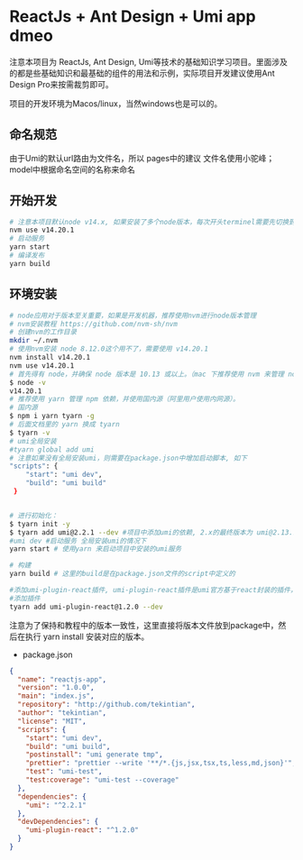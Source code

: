 # ReactJs + Ant Design + Umi app dmeo

注意本项目为 ReactJs, Ant Design, Umi等技术的基础知识学习项目。里面涉及的都是些基础知识和最基础的组件的用法和示例，实际项目开发建议使用Ant Design Pro来按需裁剪即可。

项目的开发环境为Macos/linux，当然windows也是可以的。

## 命名规范

由于Umi的默认url路由为文件名，所以 pages中的建议 文件名使用小驼峰； model中根据命名空间的名称来命名


## 开始开发
~~~sh
# 注意本项目默认node v14.x, 如果安装了多个node版本，每次开头terminel需要先切换到这个版本在开始
nvm use v14.20.1
# 启动服务
yarn start
# 编译发布
yarn build
~~~


## 环境安装
~~~sh
# node应用对于版本至关重要，如果是开发机器，推荐使用nvm进行node版本管理
# nvm安装教程 https://github.com/nvm-sh/nvm
# 创建nvm的工作目录
mkdir ~/.nvm
# 使用nvm安装 node 8.12.0这个用不了，需要使用 v14.20.1
nvm install v14.20.1
nvm use v14.20.1
# 首先得有 node，并确保 node 版本是 10.13 或以上。（mac 下推荐使用 nvm 来管理 node 版本）
$ node -v
v14.20.1
# 推荐使用 yarn 管理 npm 依赖，并使用国内源（阿里用户使用内网源）。
# 国内源
$ npm i yarn tyarn -g
# 后面文档里的 yarn 换成 tyarn
$ tyarn -v
# umi全局安装
#tyarn global add umi
# 注意如果没有全局安装umi，则需要在package.json中增加启动脚本, 如下
"scripts": {
    "start": "umi dev",
    "build": "umi build"
 }


# 进行初始化：
$ tyarn init -y
$ tyarn add umi@2.2.1 --dev #项目中添加umi的依赖, 2.x的最终版本为 umi@2.13.17
#umi dev #启动服务 全局安装umi的情况下
yarn start # 使用yarn 来启动项目中安装的umi服务

# 构建
yarn build # 这里的build是在package.json文件的script中定义的
~~~

~~~sh
#添加umi-plugin-react插件, umi-plugin-react插件是umi官方基于react封装的插件，包含了13个常用的进阶功能。
#添加插件
tyarn add umi-plugin-react@1.2.0 --dev
~~~


注意为了保持和教程中的版本一致性，这里直接将版本文件放到package中，然后在执行 yarn install 安装对应的版本。
- package.json
~~~json
{
  "name": "reactjs-app",
  "version": "1.0.0",
  "main": "index.js",
  "repository": "http://github.com/tekintian",
  "author": "tekintian",
  "license": "MIT",
  "scripts": {
    "start": "umi dev",
    "build": "umi build",
    "postinstall": "umi generate tmp",
    "prettier": "prettier --write '**/*.{js,jsx,tsx,ts,less,md,json}'",
    "test": "umi-test",
    "test:coverage": "umi-test --coverage"
  },
  "dependencies": {
    "umi": "^2.2.1"
  },
  "devDependencies": {
    "umi-plugin-react": "^1.2.0"
  }
}
~~~









